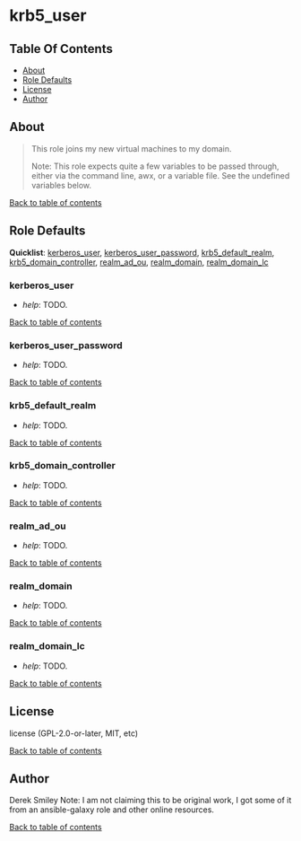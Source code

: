 # krb5_user

## Table Of Contents

* [About](#about)
* [Role Defaults](#role-defaults)
* [License](#license)
* [Author](#author)

## About

> This role joins my new virtual machines to my domain. 
>
> Note: This role expects quite a few variables to be passed through, either via the command line, awx, or a variable file. See the undefined variables below. 

[Back to table of contents](#table-of-contents)

## Role Defaults

**Quicklist**: [kerberos_user](#kerberos_user),
[kerberos_user_password](#kerberos_user_password),
[krb5_default_realm](#krb5_default_realm),
[krb5_domain_controller](#krb5_domain_controller), [realm_ad_ou](#realm_ad_ou),
[realm_domain](#realm_domain), [realm_domain_lc](#realm_domain_lc)

### kerberos_user 

* *help*: TODO.

[Back to table of contents](#table-of-contents)

### kerberos_user_password 

* *help*: TODO.

[Back to table of contents](#table-of-contents)

### krb5_default_realm 

* *help*: TODO.

[Back to table of contents](#table-of-contents)

### krb5_domain_controller 

* *help*: TODO.

[Back to table of contents](#table-of-contents)

### realm_ad_ou 

* *help*: TODO.

[Back to table of contents](#table-of-contents)

### realm_domain 

* *help*: TODO.

[Back to table of contents](#table-of-contents)

### realm_domain_lc 

* *help*: TODO.

[Back to table of contents](#table-of-contents)

## License

license (GPL-2.0-or-later, MIT, etc)

[Back to table of contents](#table-of-contents)

## Author

Derek Smiley
Note: I am not claiming this to be original work, I got some of it from an ansible-galaxy role and other online resources.

[Back to table of contents](#table-of-contents)
